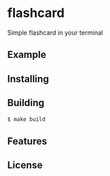 # flashcard
Simple flashcard in your terminal

## Example

## Installing

## Building

```sh
$ make build
```

## Features

## License
